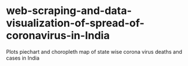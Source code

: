 # web-scraping-and-data-visualization-of-spread-of-coronavirus-in-India
 Plots piechart and choropleth map of state wise corona virus deaths and cases in India
